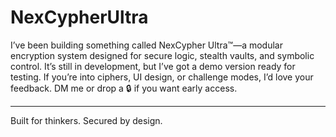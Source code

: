# NexCypherUltra
I’ve been building something called NexCypher Ultra™—a modular encryption system designed for secure logic, stealth vaults, and symbolic control.
It’s still in development, but I’ve got a demo version ready for testing.
If you’re into ciphers, UI design, or challenge modes, I’d love your feedback.
DM me or drop a 🔒 if you want early access.
____________________________________________________________________________________________________________________________________________________
Built for thinkers. Secured by design.


